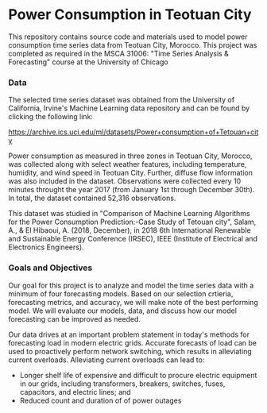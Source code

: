 # Power Consumption in Teotuan City

This repository contains source code and materials used to model power consumption 
time series data from Teotuan City, Morocco. This project was completed as required
in the MSCA 31006: "Time Series Analysis & Forecasting" course at the University of Chicago


### Data

The selected time series dataset was obtained from the University of California, Irvine's Machine Learning data repository
and can be found by clicking the following link:

https://archive.ics.uci.edu/ml/datasets/Power+consumption+of+Tetouan+city

Power consumption as measured in three zones in Teotuan City, Morocco, was collected along with 
select weather features, including temperature, humidity, and wind speed in Teotuan City. Further, 
diffuse flow information was also included in the dataset. Observations were collected every 10 
minutes throught the year 2017 (from January 1st through December 30th). In total, the dataset 
contained 52,316 observations. 

This dataset was studied in 
"Comparison of Machine Learning Algorithms for the Power Consumption Prediction:-Case Study of Tetouan city",
Salam, A., & El Hibaoui, A. (2018, December), in 2018 6th International Renewable and Sustainable 
Energy Conference (IRSEC), IEEE (Institute of Electrical and Electronics Engineers).


### Goals and Objectives

Our goal for this project is to analyze and model the time series data with a minimum
of four forecasting models. Based on our selection crtieria, forecasting metrics, and accuracy, we will make note of the best performing model. We will evaluate our models, data,
and discuss how our model forecasting can be improved as needed.

Our data drives at an important problem statement in today's methods for forecasting load
in modern electric grids. Accurate forecasts of load can be used to proactively perform network switching, which results in alleviating current overloads. Alleviating current overloads can lead to:

* Longer shelf life of expensive and difficult to procure electric equipment in our grids, including transformers, breakers, switches, fuses, capacitors, and electric lines; and
*  Reduced count and duration of of power outages
